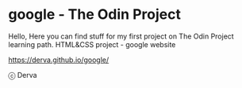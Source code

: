 # google - The Odin Project
Hello,
Here you can find stuff for my first project on The Odin Project learning path.
HTML&CSS project - google website

https://derva.github.io/google/

ⓒ  Derva
